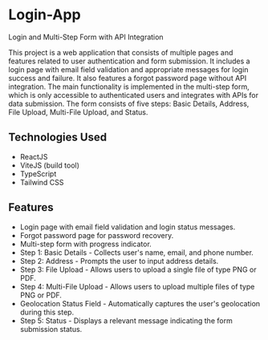 # Login-App

Login and Multi-Step Form with API Integration

This project is a web application that consists of multiple pages and features related to user authentication and form submission. 
It includes a login page with email field validation and appropriate messages for login success and failure. 
It also features a forgot password page without API integration. 
The main functionality is implemented in the multi-step form, which is only accessible to authenticated users and integrates with APIs for data submission.
The form consists of five steps: Basic Details, Address, File Upload, Multi-File Upload, and Status.

## Technologies Used

- ReactJS
- ViteJS (build tool)
- TypeScript
- Tailwind CSS

## Features

- Login page with email field validation and login status messages.
- Forgot password page for password recovery.
- Multi-step form with progress indicator.
- Step 1: Basic Details - Collects user's name, email, and phone number.
- Step 2: Address - Prompts the user to input address details.
- Step 3: File Upload - Allows users to upload a single file of type PNG or PDF.
- Step 4: Multi-File Upload - Allows users to upload multiple files of type PNG or PDF.
- Geolocation Status Field - Automatically captures the user's geolocation during this step.
- Step 5: Status - Displays a relevant message indicating the form submission status.


